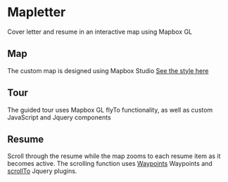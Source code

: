# Mapletter

Cover letter and resume in an interactive map using Mapbox GL

## Map
The custom map is designed using Mapbox Studio
[See the style here](https://api.mapbox.com/styles/v1/nmargolis89/cim3wwy0x00atcwm2i0dmga0z.html?title=true&access_token=pk.eyJ1Ijoibm1hcmdvbGlzODkiLCJhIjoiY2lnbXZlem9xMDAzdDZjbTM4a2tteXdzMSJ9.j6aj2wMzUUb8FZR1XMBiBg#9.54/37.7107/-122.3947)


## Tour
The guided tour uses Mapbox GL flyTo functionality, as well as custom JavaScript and Jquery components

## Resume
Scroll through the resume while the map zooms to each resume item as it becomes active. The scrolling function uses [Waypoints](http://imakewebthings.com/waypoints/) Waypoints and [scrollTo](https://github.com/flesler/jquery.scrollTo) Jquery plugins.

